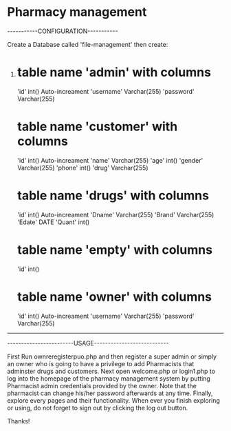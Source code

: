 # Pharmacy management

-----------CONFIGURATION-----------

Create a Database called 'file-management' then create:
1. # table name 'admin' with columns
    'id' int() Auto-increament
    'username' Varchar(255)
    'password' Varchar(255)
    
   # table name 'customer' with columns
    'id' int() Auto-increament
    'name' Varchar(255)
    'age' int()
    'gender' Varchar(255)
    'phone' int()
    'drug' Varchar(255)
    
   # table name 'drugs' with columns
     'id' int() Auto-increament
     'Dname' Varchar(255)
     'Brand' Varchar(255)
     'Edate' DATE
     'Quant' int()
     
   # table name 'empty' with columns
     'id' int()
    
   # table name 'owner' with columns
     'id' int() Auto-increament
     'username' Varchar(255)
     'password' Varchar(255)
--------------------------------------------------------

------------------------USAGE---------------------------

First Run ownreregisterpuo.php and then register a super admin or simply an owner who is going to have a privilege to
add Pharmacists that adminster drugs and customers.
Next open welcome.php or login1.php to log into the homepage of the pharmacy management system by putting Pharmacist admin credentials
provided by the owner.
 Note that the pharmacist can change his/her password afterwards at any time.
Finally, explore every pages and their functionality.
When ever you finish exploring or using, do not forget to sign out by clicking the log out button.

Thanks!
